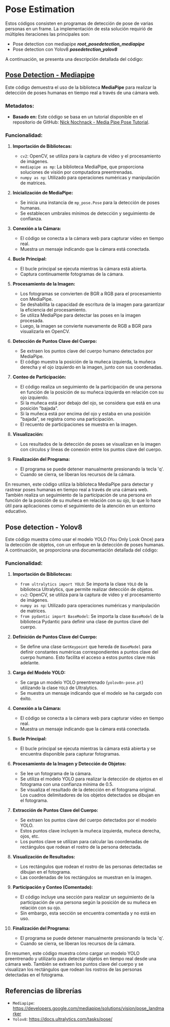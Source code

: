 # Pose Estimation
Estos códigos consisten en programas de detección de pose de varias personas en un frame. La implementación de esta solución requirió de múltiples iteraciones las principales son:

* Pose detection con mediapipe **_root_posedetection_mediapipe_**
* Pose detection con Yolov8 **_posedetection_yolov8_**

A continuación, se presenta una descripción detallada del código:

## [Pose Detection - Mediapipe](https://github.com/Memo9494/classrecon_team1_TC3007C.501/blob/main/Codigo/Pruebas/PoseEstimation/root_posedetection_mediapipe.py)

Este código demuestra el uso de la biblioteca **MediaPipe** para realizar la detección de poses humanas en tiempo real a través de una cámara web.

### Metadatos:

- **Basado en:** Este código se basa en un tutorial disponible en el repositorio de GitHub: [Nick Nochnack - Media Pipe Pose Tutorial](https://github.com/nicknochnack/MediaPipePoseEstimation/blob/main/Media%20Pipe%20Pose%20Tutorial.ipynb).

### Funcionalidad:

1. **Importación de Bibliotecas:**
   - `cv2`: OpenCV, se utiliza para la captura de vídeo y el procesamiento de imágenes.
   - `mediapipe as mp`: La biblioteca MediaPipe, que proporciona soluciones de visión por computadora preentrenadas.
   - `numpy as np`: Utilizado para operaciones numéricas y manipulación de matrices.

2. **Inicialización de MediaPipe:**
   - Se inicia una instancia de `mp_pose.Pose` para la detección de poses humanas.
   - Se establecen umbrales mínimos de detección y seguimiento de confianza.

3. **Conexión a la Cámara:**
   - El código se conecta a la cámara web para capturar vídeo en tiempo real.
   - Muestra un mensaje indicando que la cámara está conectada.

4. **Bucle Principal:**
   - El bucle principal se ejecuta mientras la cámara está abierta.
   - Captura continuamente fotogramas de la cámara.

5. **Procesamiento de la Imagen:**
   - Los fotogramas se convierten de BGR a RGB para el procesamiento con MediaPipe.
   - Se deshabilita la capacidad de escritura de la imagen para garantizar la eficiencia del procesamiento.
   - Se utiliza MediaPipe para detectar las poses en la imagen procesada.
   - Luego, la imagen se convierte nuevamente de RGB a BGR para visualizarla en OpenCV.

6. **Detección de Puntos Clave del Cuerpo:**
   - Se extraen los puntos clave del cuerpo humano detectados por MediaPipe.
   - El código muestra la posición de la muñeca izquierda, la muñeca derecha y el ojo izquierdo en la imagen, junto con sus coordenadas.

7. **Conteo de Participación:**
   - El código realiza un seguimiento de la participación de una persona en función de la posición de su muñeca izquierda en relación con su ojo izquierdo.
   - Si la muñeca está por debajo del ojo, se considera que está en una posición "bajada".
   - Si la muñeca está por encima del ojo y estaba en una posición "bajada", se registra como una participación.
   - El recuento de participaciones se muestra en la imagen.

8. **Visualización:**
   - Los resultados de la detección de poses se visualizan en la imagen con círculos y líneas de conexión entre los puntos clave del cuerpo.

9. **Finalización del Programa:**
   - El programa se puede detener manualmente presionando la tecla 'q'.
   - Cuando se cierra, se liberan los recursos de la cámara.

En resumen, este código utiliza la biblioteca MediaPipe para detectar y rastrear poses humanas en tiempo real a través de una cámara web. También realiza un seguimiento de la participación de una persona en función de la posición de su muñeca en relación con su ojo, lo que lo hace útil para aplicaciones como el seguimiento de la atención en un entorno educativo.

## Pose detection - Yolov8

Este código muestra cómo usar el modelo YOLO (You Only Look Once) para la detección de objetos, con un enfoque en la detección de poses humanas. A continuación, se proporciona una documentación detallada del código:

### Funcionalidad:

1. **Importación de Bibliotecas:**
   - `from ultralytics import YOLO`: Se importa la clase `YOLO` de la biblioteca Ultralytics, que permite realizar detección de objetos.
   - `cv2`: OpenCV, se utiliza para la captura de video y el procesamiento de imágenes.
   - `numpy as np`: Utilizado para operaciones numéricas y manipulación de matrices.
   - `from pydantic import BaseModel`: Se importa la clase `BaseModel` de la biblioteca Pydantic para definir una clase de puntos clave del cuerpo.

2. **Definición de Puntos Clave del Cuerpo:**
   - Se define una clase `GetKeypoint` que hereda de `BaseModel` para definir constantes numéricas correspondientes a puntos clave del cuerpo humano. Esto facilita el acceso a estos puntos clave más adelante.

3. **Carga del Modelo YOLO:**
   - Se carga un modelo YOLO preentrenado (`yolov8n-pose.pt`) utilizando la clase `YOLO` de Ultralytics.
   - Se muestra un mensaje indicando que el modelo se ha cargado con éxito.

4. **Conexión a la Cámara:**
   - El código se conecta a la cámara web para capturar video en tiempo real.
   - Muestra un mensaje indicando que la cámara está conectada.

5. **Bucle Principal:**
   - El bucle principal se ejecuta mientras la cámara está abierta y se encuentra disponible para capturar fotogramas.

6. **Procesamiento de la Imagen y Detección de Objetos:**
   - Se lee un fotograma de la cámara.
   - Se utiliza el modelo YOLO para realizar la detección de objetos en el fotograma con una confianza mínima de 0.5.
   - Se visualiza el resultado de la detección en el fotograma original. Los cuadros delimitadores de los objetos detectados se dibujan en el fotograma.

7. **Extracción de Puntos Clave del Cuerpo:**
   - Se extraen los puntos clave del cuerpo detectados por el modelo YOLO.
   - Estos puntos clave incluyen la muñeca izquierda, muñeca derecha, ojos, etc.
   - Los puntos clave se utilizan para calcular las coordenadas de rectángulos que rodean el rostro de la persona detectada.

8. **Visualización de Resultados:**
   - Los rectángulos que rodean el rostro de las personas detectadas se dibujan en el fotograma.
   - Las coordenadas de los rectángulos se muestran en la imagen.

9. **Participación y Conteo (Comentado):**
   - El código incluye una sección para realizar un seguimiento de la participación de una persona según la posición de su muñeca en relación con su ojo.
   - Sin embargo, esta sección se encuentra comentada y no está en uso.

10. **Finalización del Programa:**
    - El programa se puede detener manualmente presionando la tecla 'q'.
    - Cuando se cierra, se liberan los recursos de la cámara.

En resumen, este código muestra cómo cargar un modelo YOLO preentrenado y utilizarlo para detectar objetos en tiempo real desde una cámara web. También se extraen los puntos clave del cuerpo y se visualizan los rectángulos que rodean los rostros de las personas detectadas en el fotograma.

## Referencias de librerías
* `Mediapipe`: https://developers.google.com/mediapipe/solutions/vision/pose_landmarker
* `Yolov8`: https://docs.ultralytics.com/tasks/pose/
